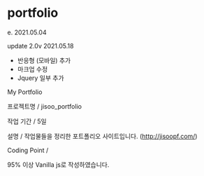 # portfolio

e. 2021.05.04 <br>

update 2.0v 2021.05.18
* 반응형 (모바일) 추가
* 마크업 수정
* Jquery 일부 추가

My Portfolio

프로젝트명 / jisoo_portfolio

작업 기간 / 5일

설명 / 작업물들을 정리한 포트폴리오 사이트입니다. (http://jisoopf.com/)

Coding Point /

95% 이상 Vanilla js로 작성하였습니다.
